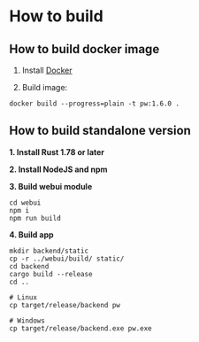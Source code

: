 # How to build

## How to build docker image

1. Install [Docker](https://docs.docker.com/engine/install/)

2. Build image:

```shell
docker build --progress=plain -t pw:1.6.0 .
```

## How to build standalone version

**1. Install Rust 1.78 or later**

**2. Install NodeJS and npm**

**3. Build webui module**

```shell
cd webui
npm i
npm run build
```

**4. Build app**

```shell
mkdir backend/static
cp -r ../webui/build/ static/
cd backend
cargo build --release
cd ..

# Linux
cp target/release/backend pw

# Windows
cp target/release/backend.exe pw.exe
```